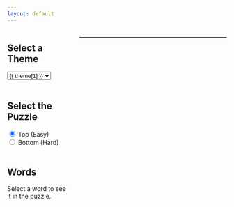 ```yaml
---
layout: default
---
```


<script>
  document.addEventListener("DOMContentLoaded", function() {
    var themesRadioButtons = document.querySelectorAll('input[type="radio"][name="themes"]');
    var checkboxesContainer = document.getElementById('checkboxForm'); // Get the checkboxes container
    var wordCellsMap = {}; // Object to store cell indices for each word
    var puzzleSize = 16;
    var themeSelect = document.getElementById('themeSelect');
    var easyRadio = document.getElementById('easyRadio');
    var hardRadio = document.getElementById('hardRadio');

    // Event listener for theme select dropdown
    themeSelect.addEventListener("change", function() {
      var selectedTheme = themeSelect.value;
      var words;
      var puzzles;

      if (easyRadio.checked) {
        words = {{ site.data.puzzle_data.Easy_Placed_Words | jsonify }};
        puzzles = {{ site.data.puzzle_data.Easy_Boards | jsonify }};
      } else if (hardRadio.checked) {
        words = {{ site.data.puzzle_data.Hard_Placed_Words | jsonify }};
        puzzles = {{ site.data.puzzle_data.Hard_Boards | jsonify }};
      }

      var wordList = words[selectedTheme];
      updateCheckboxes(wordList);
      populatePuzzle(puzzles[selectedTheme]);
    });

    // Event listener for difficulty radio buttons
    easyRadio.addEventListener("change", function() {
      themeSelect.dispatchEvent(new Event('change')); // Trigger change event for theme select dropdown
    });

    hardRadio.addEventListener("change", function() {
      themeSelect.dispatchEvent(new Event('change')); // Trigger change event for theme select dropdown
    });

    // Trigger change event for theme select dropdown to load default data
    themeSelect.dispatchEvent(new Event('change'));

    function populatePuzzle(puzzle) {
      var puzzleTable = document.getElementById('puzzleTable');
      puzzleTable.innerHTML = ''; // Clear previous puzzle

      // Iterate through rows and cells to populate puzzle table
      puzzle.forEach(function(row) {
        var tr = document.createElement('tr');
        row.forEach(function(cell) {
          var td = document.createElement('td');
          td.setAttribute('data-letter', cell);
          td.textContent = cell;
          tr.appendChild(td);
        });
        puzzleTable.appendChild(tr);
      });
    }

    function updateCheckboxes(wordList) {
      checkboxesContainer.innerHTML = ''; // Clear previous checkboxes

      // Loop through the wordList and generate checkboxes and labels
      wordList.forEach(function(item, index) {
        var checkbox = document.createElement('input');
        checkbox.type = 'checkbox';
        checkbox.id = 'checkbox' + index;
        checkbox.name = 'checkbox' + index;
        checkbox.setAttribute('data-word', item); // Set data-word attribute
        checkboxesContainer.appendChild(checkbox);

        var label = document.createElement('label');
        label.setAttribute('for', 'checkbox' + index);
        label.textContent = item.toUpperCase();
        checkboxesContainer.appendChild(label);

        var lineBreak = document.createElement('br');
        checkboxesContainer.appendChild(lineBreak);
      });
    }

    // Attach event listeners for checkboxes after they are generated
    checkboxesContainer.addEventListener("change", function(event) {
      if (event.target.type === 'checkbox') {
        var isChecked = event.target.checked;
        var word = event.target.getAttribute("data-word");
        var puzzleTable = document.getElementById('puzzleTable');
        var puzzleCells = puzzleTable.getElementsByTagName("td");

        if (isChecked) {
          markWordInPuzzle(puzzleCells, word);
        } else {
          resetWordInPuzzle(word);
        }
      }
    });

    // Function definitions for marking and resetting words in puzzle...

    // Define your JavaScript function to mark a word in the puzzle
    function markWordInPuzzle(cells, word) {
      console.log("Marking word in puzzle:", word);
      // Convert the word to uppercase and remove non-alphabetic characters
      var cleanWord = word.toUpperCase().replace(/[^A-Z]/g, '');

      var wordFound = false;
      for (var i = 0; i < cells.length; i++) {
        var cell = cells[i];
        if (cell.textContent.toUpperCase() === cleanWord.charAt(0)) {
          var directions = [
            { row: -1, col: 0 }, { row: 1, col: 0 }, // Vertical
            { row: 0, col: -1 }, { row: 0, col: 1 }, // Horizontal
            { row: -1, col: -1 }, { row: -1, col: 1 }, // Diagonal (top left to bottom right)
            { row: 1, col: -1 }, { row: 1, col: 1 } // Diagonal (bottom left to top right)
          ];

          for (var j = 0; j < directions.length; j++) {
            var direction = directions[j];
            var found = checkDirection(cells, cleanWord, cell.parentNode.rowIndex, cell.cellIndex, direction.row, direction.col);
            if (found) {
              wordFound = true;
              break;
            }
          }

          if (wordFound) break;
        }
      }
    }

    function checkDirection(cells, word, row, col, rowDir, colDir) {
      for (var k = 0; k < word.length; k++) {
        var newRow = row + k * rowDir;
        var newCol = col + k * colDir;
        if (newRow < 0 || newRow >= puzzleSize || newCol < 0 || newCol >= puzzleSize) {
          return false;
        }
        var cell = cells[newRow * puzzleSize + newCol];
        if (cell.textContent !== word.charAt(k)) {
          return false;
        }
      }

      var cellIndices = [];
      for (var k = 0; k < word.length; k++) {
        var newRow = row + k * rowDir;
        var newCol = col + k * colDir;
        var cellIndex = newRow * puzzleSize + newCol;
        var cell = cells[cellIndex];
        cell.style.color = "red";
        cell.style.fontWeight = "bold";
        cellIndices.push(cellIndex);
      }
      wordCellsMap[word] = cellIndices;
      console.log(wordCellsMap);
      return true;
    }

    function resetWordInPuzzle(word) {
      // Convert the word to uppercase and remove non-alphabetic characters
      var word = word.toUpperCase().replace(/[^A-Z]/g, '');
      console.log("Resetting word in puzzle:", word);
      var cellIndices = wordCellsMap[word];
      if (!cellIndices) return; // Word not found in map

      for (var i = 0; i < cellIndices.length; i++) {
        var cellIndex = cellIndices[i];
        var cell = document.querySelector('table').getElementsByTagName('td')[cellIndex];
        cell.style.color = ""; // Reset color to default
        cell.style.fontWeight = ""; // Reset font weight to default
      }
      delete wordCellsMap[word]; // Remove word entry from map
      console.log(wordCellsMap);
    }
  });
</script>

<div style="display: flex; justify-content: center; align-items: flex-start;">
  <div style="width: 30%; margin-right: 20px;">
    <h2>Select a Theme</h2>
    <select id="themeSelect">
      {% assign themes = site.data.puzzle_data.Theme %}
      {% for theme in themes %}
        <option value="{{ theme[0] }}">{{ theme[1] }}</option>
      {% endfor %}
    </select>
    <br/>
    <br/>
    <h2>Select the Puzzle</h2>
    <input type="radio" id="easyRadio" name="difficulty" value="Easy" checked>
    <label for="easyRadio">Top (Easy)</label>
    <br/>
    <input type="radio" id="hardRadio" name="difficulty" value="Hard">
    <label for="hardRadio">Bottom (Hard)</label>
    <br/>
    <br/>
    <h2>Words</h2>
    Select a word to see it in the puzzle.
    <form id="checkboxForm" action="">
    </form>
  </div>

  <div style="width: 70%;">
    <table border="1" id="puzzleTable">
      <!-- Puzzle will be dynamically populated here -->
    </table>
  </div>

</div>
